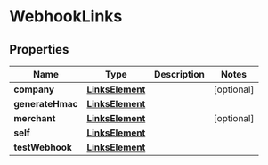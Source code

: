 

# WebhookLinks


## Properties

Name | Type | Description | Notes
------------ | ------------- | ------------- | -------------
**company** | [**LinksElement**](LinksElement.md) |  |  [optional]
**generateHmac** | [**LinksElement**](LinksElement.md) |  | 
**merchant** | [**LinksElement**](LinksElement.md) |  |  [optional]
**self** | [**LinksElement**](LinksElement.md) |  | 
**testWebhook** | [**LinksElement**](LinksElement.md) |  | 



